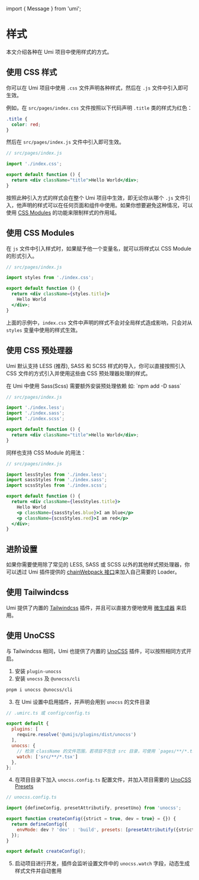 import { Message } from 'umi';

# 样式

本文介绍各种在 Umi 项目中使用样式的方式。

## 使用 CSS 样式

你可以在 Umi 项目中使用 `.css` 文件声明各种样式，然后在 `.js` 文件中引入即可生效。

例如，在 `src/pages/index.css` 文件按照以下代码声明 `.title` 类的样式为红色：

```css
.title {
  color: red;
}
```

然后在 `src/pages/index.js` 文件中引入即可生效。

```jsx
// src/pages/index.js

import './index.css';

export default function () {
  return <div className="title">Hello World</div>;
}
```

按照此种引入方式的样式会在整个 Umi 项目中生效，即无论你从哪个 `.js`
文件引入，他声明的样式可以在任何页面和组件中使用。如果你想要避免这种情况，可以使用 [CSS Modules](#使用-css-modules) 的功能来限制样式的作用域。

## 使用 CSS Modules

在 `js` 文件中引入样式时，如果赋予他一个变量名，就可以将样式以 CSS Module 的形式引入。

```jsx
// src/pages/index.js

import styles from './index.css';

export default function () {
  return <div className={styles.title}>
    Hello World
  </div>;
}
```

上面的示例中，`index.css` 文件中声明的样式不会对全局样式造成影响，只会对从 `styles` 变量中使用的样式生效。

## 使用 CSS 预处理器

Umi 默认支持 LESS (推荐), SASS 和 SCSS 样式的导入，你可以直接按照引入 CSS 文件的方式引入并使用这些由 CSS 预处理器处理的样式。

<Message emoji="💡" >
在 Umi 中使用 Sass(Scss) 需要额外安装预处理依赖 如: `npm add -D sass`
</Message>

```jsx
// src/pages/index.js

import './index.less';
import './index.sass';
import './index.scss';

export default function () {
  return <div className="title">Hello World</div>;
}
```

同样也支持 CSS Module 的用法：

```jsx
// src/pages/index.js

import lessStyles from './index.less';
import sassStyles from './index.sass';
import scssStyles from './index.scss';

export default function () {
  return <div className={lessStyles.title}>
    Hello World
    <p className={sassStyles.blue}>I am blue</p>
    <p className={scssStyles.red}>I am red</p>
  </div>;
}
```

## 进阶设置

如果你需要使用除了常见的 LESS, SASS 或 SCSS 以外的其他样式预处理器，你可以透过 Umi
插件提供的 [chainWebpack 接口](../api/config#chainwebpack)来加入自己需要的 Loader。

## 使用 Tailwindcss

Umi 提供了内置的 [Tailwindcss](https://tailwindcss.com/)
插件，并且可以直接方便地使用 [微生成器](./generator#tailwind-css-配置生成器) 来启用。

## 使用 UnoCSS

与 Tailwindcss 相同，Umi 也提供了内置的 [UnoCSS](https://github.com/unocss/unocss) 插件，可以按照相同方式开启。

1. 安装 `plugin-unocss`
2. 安装 `unocss` 及 `@unocss/cli`

```bash
pnpm i unocss @unocss/cli
```

3. 在 Umi 设置中启用插件，并声明会用到 `unocss` 的文件目录

```js
// .umirc.ts 或 config/config.ts

export default {
  plugins: [
    require.resolve('@umijs/plugins/dist/unocss')
  ],
  unocss: {
    // 检测 className 的文件范围，若项目不包含 src 目录，可使用 `pages/**/*.tsx`
    watch: ['src/**/*.tsx']
  },
};
```

4. 在项目目录下加入 `unocss.config.ts`
   配置文件，并加入项目需要的 [UnoCSS Presets](https://github.com/unocss/unocss#presets)

```js
// unocss.config.ts

import {defineConfig, presetAttributify, presetUno} from 'unocss';

export function createConfig({strict = true, dev = true} = {}) {
  return defineConfig({
    envMode: dev ? 'dev' : 'build', presets: [presetAttributify({strict}), presetUno()],
  });
}

export default createConfig(); 
```

5. 启动项目进行开发，插件会监听设置文件中的 `unocss.watch` 字段，动态生成样式文件并自动套用
